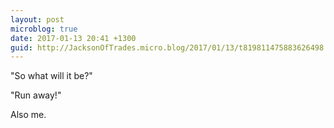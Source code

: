 ```yaml
---
layout: post
microblog: true
date: 2017-01-13 20:41 +1300
guid: http://JacksonOfTrades.micro.blog/2017/01/13/t819811475883626498.html
---
```

"So what will it be?"

"Run away!"

Also me.
